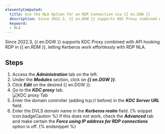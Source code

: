```yaml
---
eleventyComputed:
  title: Use the NLA Option for an RDP Connection via {{ en.DGW }}
  description: Since 2022.3, {{ en.DGW }} supports KDC Proxy combined with API hooking RDP in {{ en.RDM }}
  keyword:
  - NLA
---
```

Since 2022.3, {{ en.DGW }} supports KDC Proxy combined with API hooking RDP in {{ en.RDM }}, letting Kerberos work effortlessly with RDP NLA.

## Steps
1. Access the ***Administration*** tab on the left.
1. Under the ***Modules*** section, click on ***{{ en.DGW }}***.
1. Click ***Edit*** on the desired {{ en.DGW }}.
1. Go to the ***KDC proxy*** tab.  
![KDC proxy Tab](https://webdevolutions.azureedge.net/docs/en/kb/KB0025.png) 
1. Enter the domain controller (adding tcp:// before) in the ***KDC Server URL*** field.
1. Enter the DVLS domain name in the ***Kerberos realm*** field.
{% snippet icon.badgeCaution %} 
If this does not work, check the ***Advanced*** tab and make certain the ***Force using IP address for RDP connections*** option is off.
{% endsnippet %}
